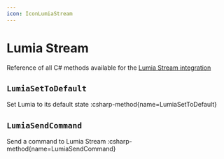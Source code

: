 ```yaml
---
icon: IconLumiaStream
---
```


# Lumia Stream
Reference of all C# methods available for the [Lumia Stream integration](/config/integrations/lumia-stream)

## `LumiaSetToDefault`
Set Lumia to its default state
:csharp-method{name=LumiaSetToDefault}

## `LumiaSendCommand`
Send a command to Lumia Stream
:csharp-method{name=LumiaSendCommand}